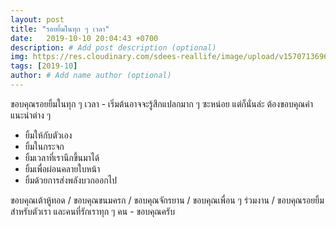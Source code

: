 ```yaml
---
layout: post
title: "รอยยิ้มในทุก ๆ เวลา"
date:   2019-10-10 20:04:43 +0700
description: # Add post description (optional)
img: https://res.cloudinary.com/sdees-reallife/image/upload/v1570713696/IMG_20191010_185256.jpg # Add image post (optional)
tags: [2019-10]
author: # Add name author (optional)
---
```

ขอบคุณรอยยิ้มในทุก ๆ เวลา - เริ่มต้นอาจจะรู้สึกแปลกมาก ๆ ซะหน่อย แต่ก็นั่นล่ะ ต้องขอบคุณคำแนะนำต่าง ๆ
- ยิ้มให้กับตัวเอง
- ยิ้มในกระจก
- ยิ้มเวลาที่เรานึกขึ้นมาได้
- ยิ้มเพื่อผ่อนคลายใบหน้า
- ยิ้มด้วยการส่งพลังบวกออกไป

<i class="fa fa-child" style="color:plum"></i>

ขอบคุณเต้าหู้ทอด / ขอบคุณขนมครก / ขอบคุณจักรยาน / ขอบคุณเพื่อน ๆ ร่วมงาน / ขอบคุณรอยยิ้มสำหรับตัวเรา และคนที่รักเราทุก ๆ คน - ขอบคุณครับ
